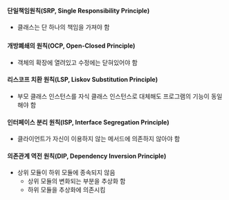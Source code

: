 #### 단일책임원칙(SRP, Single Responsibility Principle)

- 클래스는 단 하나의 책임을 가져야 함

### 

#### 개방폐쇄의 원칙(OCP, Open-Closed Principle)

- 객체의 확장에 열려있고 수정에는 닫혀있어야 함



#### 리스코프 치환 원칙(LSP, Liskov Substitution Principle)

- 부모 클래스 인스턴스를 자식 클래스 인스턴스로 대체해도 프로그램의 기능이 동일해야 함



#### 인터페이스 분리 원칙(ISP, Interface Segregation Principle)

- 클라이언트가 자신이 이용하지 않는 메서드에 의존하지 않아야 함



#### 의존관계 역전 원칙(DIP, Dependency Inversion Principle)

- 상위 모듈이 하위 모듈에 종속되지 않음
  - 상위 모듈의 변화되는 부분을 추상화 함
  - 하위 모듈을 추상화에 의존시킴

